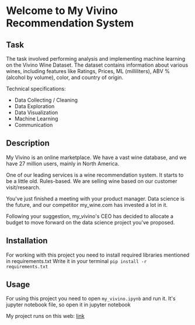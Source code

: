 # Welcome to My Vivino Recommendation System

## Task
The task involved performing analysis and implementing machine learning on the Vivino Wine Dataset. 
The dataset contains information about various wines, including features like Ratings, Prices, ML (milliliters), ABV % 
(alcohol by volume), color, and country of origin.

Technical specifications:
* Data Collecting / Cleaning
* Data Exploration
* Data Visualization
* Machine Learning
* Communication

## Description
My Vivino is an online marketplace. We have a vast wine database, and we have 27 million users, mainly in North America.

One of our leading services is a wine recommendation system. It starts to be a little old. Rules-based. We are selling wine based on our customer visit/research.

You've just finished a meeting with your product manager. Data science is the future, and our competitor my_wine.com has invested a lot in it.

Following your suggestion, my_vivino's CEO has decided to allocate a budget to move forward on the data science project you've proposed.

## Installation
For working with this project you need to install required libraries mentioned in requirements.txt Write it in your 
terminal ```pip install -r requirements.txt```

## Usage
For using this project you need to open ```my_vivino.ipynb``` and run it. It's jupyter notebook file, so open it in jupyter 
notebook

My project runs on this web: [link](https://02-data-science-my-vivino-8wpwfegiappqrojzresracv.streamlit.app/)